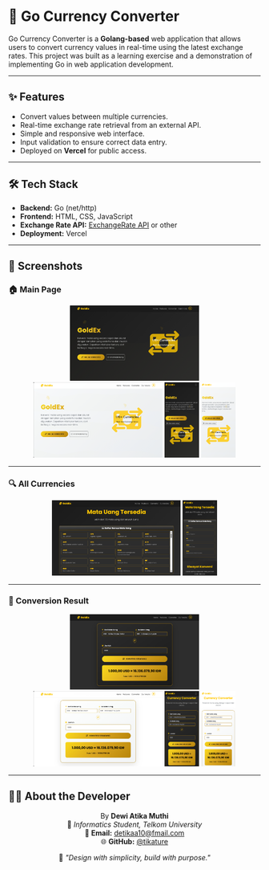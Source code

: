 # 💱 Go Currency Converter

Go Currency Converter is a **Golang-based** web application that allows users to convert currency values in real-time using the latest exchange rates. This project was built as a learning exercise and a demonstration of implementing Go in web application development.

---

## ✨ Features
- Convert values between multiple currencies.
- Real-time exchange rate retrieval from an external API.
- Simple and responsive web interface.
- Input validation to ensure correct data entry.
- Deployed on **Vercel** for public access.

---

## 🛠️ Tech Stack
- **Backend:** Go (net/http)
- **Frontend:** HTML, CSS, JavaScript
- **Exchange Rate API:** [ExchangeRate API](https://exchangerate.host/) or other
- **Deployment:** Vercel

---

## 📸 Screenshots
### 🏠 Main Page
<p align="center">
  <img src="captures/homen-lp.png" height="150"/>
  <img src="captures/homel-lp.png" height="150"/>
  <img src="captures/homen-hp.png" height="150"/>
  <img src="captures/homel-hp.png" height="150"/>
</p>

---
### 🔍 All Currencies
<p align="center">
  <img src="captures/all-lp.png" height="150"/>
  <img src="captures/all-hp.png" height="150"/>
</p>

---
### 💭 Conversion Result 
<p align="center">
  <img src="captures/resultn-lp.png" height="150"/>
  <img src="captures/result l-lp.png" height="150"/>
  <img src="captures/resultn-hp.png" height="150"/>
  <img src="captures/resultl-hp.png" height="150"/>
</p>

---

## 👩‍💻 About the Developer
<div align="center">

By **Dewi Atika Muthi**  
📍 _Informatics Student, Telkom University_  
📧 **Email:** detikaa10@fmail.com  
🌐 **GitHub:** [@tikature](https://github.com/tikature)  

💬 *"Design with simplicity, build with purpose."*
</div>
